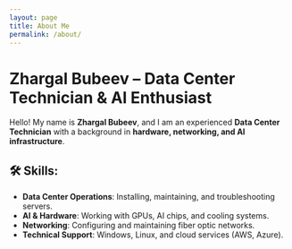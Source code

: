 ```yaml
---
layout: page
title: About Me
permalink: /about/
---
```


# Zhargal Bubeev – Data Center Technician & AI Enthusiast

Hello! My name is **Zhargal Bubeev**, and I am an experienced **Data Center Technician** with a background in **hardware, networking, and AI infrastructure**.

## 🛠 Skills:
- **Data Center Operations**: Installing, maintaining, and troubleshooting servers.
- **AI & Hardware**: Working with GPUs, AI chips, and cooling systems.
- **Networking**: Configuring and maintaining fiber optic networks.
- **Technical Support**: Windows, Linux, and cloud services (AWS, Azure).
